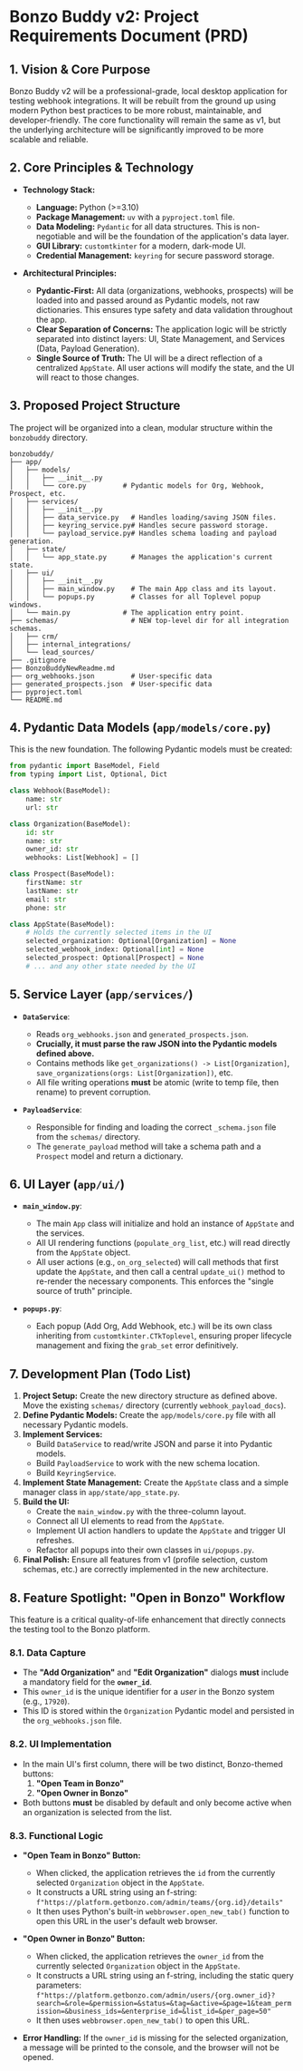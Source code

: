 # Bonzo Buddy v2: Project Requirements Document (PRD)

## 1. Vision & Core Purpose

Bonzo Buddy v2 will be a professional-grade, local desktop application for testing webhook integrations. It will be rebuilt from the ground up using modern Python best practices to be more robust, maintainable, and developer-friendly. The core functionality will remain the same as v1, but the underlying architecture will be significantly improved to be more scalable and reliable.

## 2. Core Principles & Technology

*   **Technology Stack:**
    *   **Language:** Python (>=3.10)
    *   **Package Management:** `uv` with a `pyproject.toml` file.
    *   **Data Modeling:** `Pydantic` for all data structures. This is non-negotiable and will be the foundation of the application's data layer.
    *   **GUI Library:** `customtkinter` for a modern, dark-mode UI.
    *   **Credential Management:** `keyring` for secure password storage.

*   **Architectural Principles:**
    *   **Pydantic-First:** All data (organizations, webhooks, prospects) will be loaded into and passed around as Pydantic models, not raw dictionaries. This ensures type safety and data validation throughout the app.
    *   **Clear Separation of Concerns:** The application logic will be strictly separated into distinct layers: UI, State Management, and Services (Data, Payload Generation).
    *   **Single Source of Truth:** The UI will be a direct reflection of a centralized `AppState`. All user actions will modify the state, and the UI will react to those changes.

## 3. Proposed Project Structure

The project will be organized into a clean, modular structure within the `bonzobuddy` directory.

```
bonzobuddy/
├── app/
│   ├── models/
│   │   ├── __init__.py
│   │   └── core.py         # Pydantic models for Org, Webhook, Prospect, etc.
│   ├── services/
│   │   ├── __init__.py
│   │   ├── data_service.py   # Handles loading/saving JSON files.
│   │   ├── keyring_service.py# Handles secure password storage.
│   │   └── payload_service.py# Handles schema loading and payload generation.
│   ├── state/
│   │   └── app_state.py      # Manages the application's current state.
│   ├── ui/
│   │   ├── __init__.py
│   │   ├── main_window.py    # The main App class and its layout.
│   │   └── popups.py         # Classes for all Toplevel popup windows.
│   └── main.py             # The application entry point.
├── schemas/                  # NEW top-level dir for all integration schemas.
│   ├── crm/
│   ├── internal_integrations/
│   └── lead_sources/
├── .gitignore
├── BonzoBuddyNewReadme.md
├── org_webhooks.json         # User-specific data
├── generated_prospects.json  # User-specific data
├── pyproject.toml
└── README.md
```

## 4. Pydantic Data Models (`app/models/core.py`)

This is the new foundation. The following Pydantic models must be created:

```python
from pydantic import BaseModel, Field
from typing import List, Optional, Dict

class Webhook(BaseModel):
    name: str
    url: str

class Organization(BaseModel):
    id: str
    name: str
    owner_id: str
    webhooks: List[Webhook] = []

class Prospect(BaseModel):
    firstName: str
    lastName: str
    email: str
    phone: str

class AppState(BaseModel):
    # Holds the currently selected items in the UI
    selected_organization: Optional[Organization] = None
    selected_webhook_index: Optional[int] = None
    selected_prospect: Optional[Prospect] = None
    # ... and any other state needed by the UI
```

## 5. Service Layer (`app/services/`)

*   **`DataService`**:
    *   Reads `org_webhooks.json` and `generated_prospects.json`.
    *   **Crucially, it must parse the raw JSON into the Pydantic models defined above.**
    *   Contains methods like `get_organizations() -> List[Organization]`, `save_organizations(orgs: List[Organization])`, etc.
    *   All file writing operations **must** be atomic (write to temp file, then rename) to prevent corruption.

*   **`PayloadService`**:
    *   Responsible for finding and loading the correct `_schema.json` file from the `schemas/` directory.
    *   The `generate_payload` method will take a schema path and a `Prospect` model and return a dictionary.

## 6. UI Layer (`app/ui/`)

*   **`main_window.py`**:
    *   The main `App` class will initialize and hold an instance of `AppState` and the services.
    *   All UI rendering functions (`populate_org_list`, etc.) will read directly from the `AppState` object.
    *   All user actions (e.g., `on_org_selected`) will call methods that first update the `AppState`, and then call a central `update_ui()` method to re-render the necessary components. This enforces the "single source of truth" principle.

*   **`popups.py`**:
    *   Each popup (Add Org, Add Webhook, etc.) will be its own class inheriting from `customtkinter.CTkToplevel`, ensuring proper lifecycle management and fixing the `grab_set` error definitively.

## 7. Development Plan (Todo List)

1.  **Project Setup:** Create the new directory structure as defined above. Move the existing `schemas/` directory (currently `webhook_payload_docs`).
2.  **Define Pydantic Models:** Create the `app/models/core.py` file with all necessary Pydantic models.
3.  **Implement Services:**
    *   Build `DataService` to read/write JSON and parse it into Pydantic models.
    *   Build `PayloadService` to work with the new schema location.
    *   Build `KeyringService`.
4.  **Implement State Management:** Create the `AppState` class and a simple manager class in `app/state/app_state.py`.
5.  **Build the UI:**
    *   Create the `main_window.py` with the three-column layout.
    *   Connect all UI elements to read from the `AppState`.
    *   Implement UI action handlers to update the `AppState` and trigger UI refreshes.
    *   Refactor all popups into their own classes in `ui/popups.py`.
6.  **Final Polish:** Ensure all features from v1 (profile selection, custom schemas, etc.) are correctly implemented in the new architecture.

## 8. Feature Spotlight: "Open in Bonzo" Workflow

This feature is a critical quality-of-life enhancement that directly connects the testing tool to the Bonzo platform.

### 8.1. Data Capture

*   The **"Add Organization"** and **"Edit Organization"** dialogs **must** include a mandatory field for the **`owner_id`**.
*   This `owner_id` is the unique identifier for a *user* in the Bonzo system (e.g., `17920`).
*   This ID is stored within the `Organization` Pydantic model and persisted in the `org_webhooks.json` file.

### 8.2. UI Implementation

*   In the main UI's first column, there will be two distinct, Bonzo-themed buttons:
    1.  **"Open Team in Bonzo"**
    2.  **"Open Owner in Bonzo"**
*   Both buttons **must** be disabled by default and only become active when an organization is selected from the list.

### 8.3. Functional Logic

*   **"Open Team in Bonzo" Button:**
    *   When clicked, the application retrieves the `id` from the currently selected `Organization` object in the `AppState`.
    *   It constructs a URL string using an f-string: `f"https://platform.getbonzo.com/admin/teams/{org.id}/details"`
    *   It then uses Python's built-in `webbrowser.open_new_tab()` function to open this URL in the user's default web browser.

*   **"Open Owner in Bonzo" Button:**
    *   When clicked, the application retrieves the `owner_id` from the currently selected `Organization` object in the `AppState`.
    *   It constructs a URL string using an f-string, including the static query parameters: `f"https://platform.getbonzo.com/admin/users/{org.owner_id}?search=&role=&permission=&status=&tag=&active=&page=1&team_permission=&business_ids=&enterprise_id=&list_id=&per_page=50"`
    *   It then uses `webbrowser.open_new_tab()` to open this URL.
*   **Error Handling:** If the `owner_id` is missing for the selected organization, a message will be printed to the console, and the browser will not be opened.
